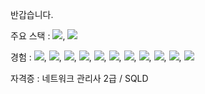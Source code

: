 반갑습니다.

주요 스택 : <img src="https://img.shields.io/badge/Flutter-02569B?style=for-the-badge&logo=Flutter&logoColor=white">, <img src="https://img.shields.io/badge/Dart-0175C2?style=for-the-badge&logo=Dart&logoColor=white">

경험 : <img src="https://img.shields.io/badge/Flutter-02569B?style=for-the-badge&logo=Flutter&logoColor=white">, <img src="https://img.shields.io/badge/Dart-0175C2?style=for-the-badge&logo=Dart&logoColor=white">, <img src="https://img.shields.io/badge/JavaScript-F7DF1E?style=for-the-badge&logo=JavaScript&logoColor=black">, <img src="https://img.shields.io/badge/React-61DAFB?style=for-the-badge&logo=React&logoColor=blue">, <img src="https://img.shields.io/badge/MySQL-4479A1?style=for-the-badge&logo=MySQL&logoColor=white">, <img src="https://img.shields.io/badge/html5-E34F26?style=for-the-badge&logo=html5&logoColor=white">, <img src="https://img.shields.io/badge/CSS3-1572B6?style=for-the-badge&logo=CSS3&logoColor=white">, <img src="https://img.shields.io/badge/Node.js-5FA04E?style=for-the-badge&logo=Node.js&logoColor=white">, <img src="https://img.shields.io/badge/FireBase-FFCA28?style=for-the-badge&logo=FireBase&logoColor=orange">, <img src="https://img.shields.io/badge/git-%23F05033.svg?style=for-the-badge&logo=git&logoColor=white">, <img src="https://img.shields.io/badge/github-%23121011.svg?style=for-the-badge&logo=github&logoColor=white">

자격증 : 네트워크 관리사 2급 / SQLD

